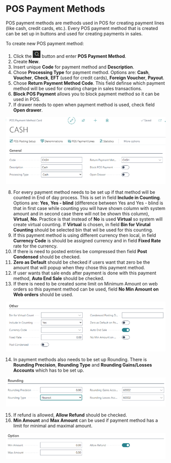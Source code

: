 # POS Payment Methods

POS payment methods are methods used in POS for creating payment lines (like cash, credit cards, etc.). Every POS payment method that is created can be set up in buttons and used for creating payments in sales.

To create new POS payment method:
1. Click the ![Lightbulb that opens the Tell Me feature](../../../images/Icons/Lightbulb_icon.png "Tell Me what you want to do") button and enter **POS Payment Method**. 
2. Create **New**.
3. Insert unique **Code** for payment method and **Description**.
4. Chose **Processing Type** for payment method. Options are: **Cash**, **Voucher**, **Check**, **EFT** (used for credit cards), **Foreign Voucher**, **Payout**.
5. Chose **Return Payment Method Code**. This field definse which payment method will be used for creating charge in sales transactions.
6. **Block POS Payment** allows you to block payment method so it can be used in POS.
7. If drawer needs to open when payment method is used, check field **Open drawer**.

![POS_payment_method_general](../images/General%20Payment%20methods.PNG)

8. For every payment method needs to be set up if that method will be counted in End of day process. This is set in field **Include in Counting**. Options are: **Yes**, **Yes - blind** (difference between Yes and Yes - blind is that in first case while counting you will have shown column with system amount and in second case there will not be shown this column), **Virtual**, **No**. Practice is that instead of **No** is used **Virtual** so system will create virtual counting. If **Virtual** is chosen, in field **Bin for Virutal Counting** should be selected bin that wil be used for this counting.
9. If this payment method is using different currency then local, in field **Currency Code** is should be assigned currency and in field **Fixed Rate** rate for the currency.
10. If there is need to posted entries be compressed then field **Post Condensed** should be checked.
11. **Zero as Default** should be checked if users want that zero be the amount that will popup when they chose this payment method.
12. If user wants that sale ends after payment is done with this payment method, **Auto End Sale** should be checked.
13. If there is need to be created some limit on Minimum Amount on web orders so this payment method can be used, field **No Min Amount on Web orders** should be used.

![other_payment](../images/Other%20-%20payment.PNG)

14. In payment methods also needs to be set up Rounding. There is **Rounding Precision**, **Rounding Type** and **Rounding Gains/Losses Accounts** which has to be set up.

![rounding](../images/Rounding%20payment.PNG)

15. If refund is allowed, **Allow Refund** should be checked.
16. **Min Amount** and **Max Amount** can be used if payment method has a limit for minimal and maximal amount.

![options](../images/options%20payment.PNG)
